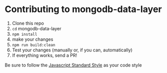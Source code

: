 Contributing to mongodb-data-layer
===

1. Clone this repo
2. `cd` mongodb-data-layer
3. `npm install`
4. make your changes
5. `npm run build:clean`
6. Test your changes (manually or, if you can, automatically)
7. If everything works, send a PR!

Be sure to follow the [Javascript Standard Style](https://standardjs.com/) as your code style
